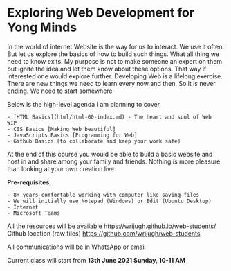 # Exploring Web Development for Yong Minds

In the world of internet Website is the way for us to interact. We use it often. But let us explore the basics of how to build such things. What all thing we need to know exits. My purpose is not to make someone an expert on them but ignite the idea and let them know about these options. That way if interested one would explore further. Developing Web is a lifelong exercise. There are new things we need to learn every now and then. So it is never ending. We need to start somewhere

Below is the high-level agenda I am planning to cover,

	- [HTML Basics](html/html-00-index.md) - The heart and soul of Web
    WIP
	- CSS Basics [Making Web beautiful]
	- JavaScripts Basics [Programming for Web]
	- Github Basics [to collaborate and keep your work safe]

At the end of this course you would be able to build a basic website and host in and share among your family and friends. Nothing is more pleasure than looking at your own creation live.

**Pre-requisites**,

	- 8+ years comfortable working with computer like saving files
	- We will initially use Notepad (Windows) or Edit (Ubuntu Desktop)
	- Internet 
	- Microsoft Teams


All the resources will be available https://wrijugh.github.io/web-students/
Github location (raw files) https://github.com/wrijugh/web-students 

All communications will be in WhatsApp or email 
<!-- Join https://chat.whatsapp.com/GgwxcUN8x5YCFQWJ2Rd6jv -->

Current class will start from **13th June 2021 Sunday, 10-11 AM**